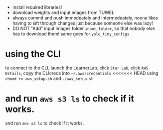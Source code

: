 - install required libraries!
- download weights and input images from TUWEL
- always commit and push immedeately and intermedeately, noone likes having to sift through changes just because someone else was lazy!
- DO NOT "Add" input images folder `input_folder`, so that nobody else has to download them! same goes for `yolo_tiny_configs`

# using the CLI
to connect to the CLI, launch the LearnerLab, click `Star Lab`,
click `AWS Details`, copy the CLIcreds into `~/.aws/credentials` 
<<<<<<< HEAD
using `chmod +x aws_setup.sh` and `./aws_setup.sh`


and run `aws s3 ls` to check if it works.
=======
and run `aws s3 ls` to check if it works.
